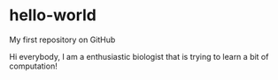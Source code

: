 # hello-world
My first repository on GitHub

Hi everybody,
I am a enthusiastic biologist that is trying to learn a bit of computation!
